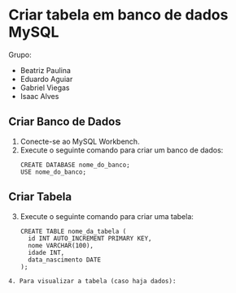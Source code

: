 # Criar tabela em banco de dados MySQL

Grupo:
  - Beatriz Paulina
  - Eduardo Aguiar
  - Gabriel Viegas
  - Isaac Alves

## Criar Banco de Dados

  1. Conecte-se ao MySQL Workbench.
  2. Execute o seguinte comando para criar um banco de dados:
     ```MySQL
     CREATE DATABASE nome_do_banco;
     USE nome_do_banco;
     ```

## Criar Tabela
3. Execute o seguinte comando para criar uma tabela:
    ```MySQL
    CREATE TABLE nome_da_tabela (
      id INT AUTO_INCREMENT PRIMARY KEY,
      nome VARCHAR(100),
      idade INT,
      data_nascimento DATE
    );
  ```
4. Para visualizar a tabela (caso haja dados):

